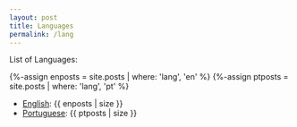 ```yaml
---
layout: post
title: Languages
permalink: /lang
---
```


List of Languages:

{%-assign enposts = site.posts | where: 'lang', 'en' %}
{%-assign ptposts = site.posts | where: 'lang', 'pt' %}

- [English](/lang/en): {{ enposts | size }}
- [Portuguese](/lang/pt): {{ ptposts | size }}


